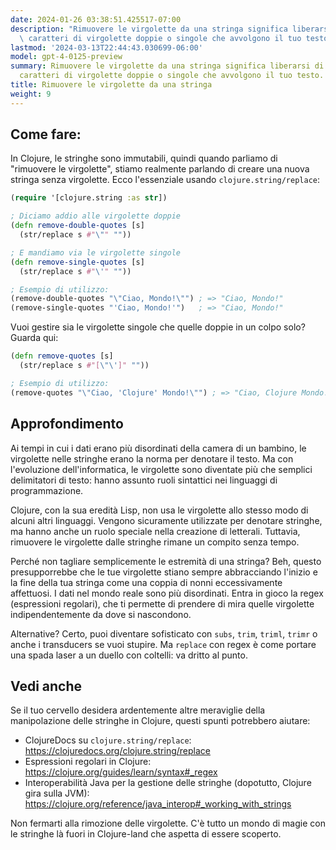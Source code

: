 ```yaml
---
date: 2024-01-26 03:38:51.425517-07:00
description: "Rimuovere le virgolette da una stringa significa liberarsi di quei fastidiosi\
  \ caratteri di virgolette doppie o singole che avvolgono il tuo testo. I\u2026"
lastmod: '2024-03-13T22:44:43.030699-06:00'
model: gpt-4-0125-preview
summary: Rimuovere le virgolette da una stringa significa liberarsi di quei fastidiosi
  caratteri di virgolette doppie o singole che avvolgono il tuo testo.
title: Rimuovere le virgolette da una stringa
weight: 9
---
```


## Come fare:
In Clojure, le stringhe sono immutabili, quindi quando parliamo di "rimuovere le virgolette", stiamo realmente parlando di creare una nuova stringa senza virgolette. Ecco l'essenziale usando `clojure.string/replace`:

```clojure
(require '[clojure.string :as str])

; Diciamo addio alle virgolette doppie
(defn remove-double-quotes [s]
  (str/replace s #"\"" ""))

; E mandiamo via le virgolette singole
(defn remove-single-quotes [s]
  (str/replace s #"\'" ""))

; Esempio di utilizzo:
(remove-double-quotes "\"Ciao, Mondo!\"") ; => "Ciao, Mondo!"
(remove-single-quotes "'Ciao, Mondo!'")   ; => "Ciao, Mondo!"
```
Vuoi gestire sia le virgolette singole che quelle doppie in un colpo solo? Guarda qui:

```clojure
(defn remove-quotes [s]
  (str/replace s #"[\"\']" ""))

; Esempio di utilizzo:
(remove-quotes "\"Ciao, 'Clojure' Mondo!\"") ; => "Ciao, Clojure Mondo!"
```

## Approfondimento
Ai tempi in cui i dati erano più disordinati della camera di un bambino, le virgolette nelle stringhe erano la norma per denotare il testo. Ma con l'evoluzione dell'informatica, le virgolette sono diventate più che semplici delimitatori di testo: hanno assunto ruoli sintattici nei linguaggi di programmazione.

Clojure, con la sua eredità Lisp, non usa le virgolette allo stesso modo di alcuni altri linguaggi. Vengono sicuramente utilizzate per denotare stringhe, ma hanno anche un ruolo speciale nella creazione di letterali. Tuttavia, rimuovere le virgolette dalle stringhe rimane un compito senza tempo.

Perché non tagliare semplicemente le estremità di una stringa? Beh, questo presupporrebbe che le tue virgolette stiano sempre abbracciando l'inizio e la fine della tua stringa come una coppia di nonni eccessivamente affettuosi. I dati nel mondo reale sono più disordinati. Entra in gioco la regex (espressioni regolari), che ti permette di prendere di mira quelle virgolette indipendentemente da dove si nascondono.

Alternative? Certo, puoi diventare sofisticato con `subs`, `trim`, `triml`, `trimr` o anche i transducers se vuoi stupire. Ma `replace` con regex è come portare una spada laser a un duello con coltelli: va dritto al punto.

## Vedi anche
Se il tuo cervello desidera ardentemente altre meraviglie della manipolazione delle stringhe in Clojure, questi spunti potrebbero aiutare:

- ClojureDocs su `clojure.string/replace`: https://clojuredocs.org/clojure.string/replace
- Espressioni regolari in Clojure: https://clojure.org/guides/learn/syntax#_regex
- Interoperabilità Java per la gestione delle stringhe (dopotutto, Clojure gira sulla JVM): https://clojure.org/reference/java_interop#_working_with_strings

Non fermarti alla rimozione delle virgolette. C'è tutto un mondo di magie con le stringhe là fuori in Clojure-land che aspetta di essere scoperto.
